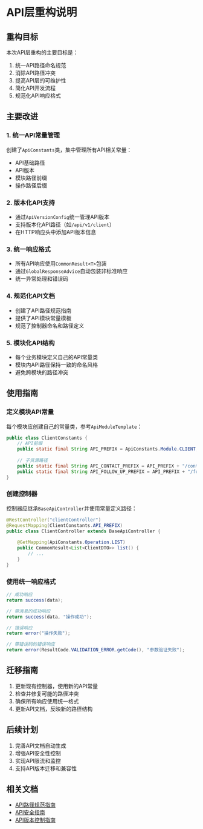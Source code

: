 # API层重构说明

## 重构目标

本次API层重构的主要目标是：

1. 统一API路径命名规范
2. 消除API路径冲突
3. 提高API层的可维护性
4. 简化API开发流程
5. 规范化API响应格式

## 主要改进

### 1. 统一API常量管理

创建了`ApiConstants`类，集中管理所有API相关常量：

- API基础路径
- API版本
- 模块路径前缀
- 操作路径后缀

### 2. 版本化API支持

- 通过`ApiVersionConfig`统一管理API版本
- 支持版本化API路径（如`/api/v1/client`）
- 在HTTP响应头中添加API版本信息

### 3. 统一响应格式

- 所有API响应使用`CommonResult<T>`包装
- 通过`GlobalResponseAdvice`自动包装非标准响应
- 统一异常处理和错误码

### 4. 规范化API文档

- 创建了API路径规范指南
- 提供了API模块常量模板
- 规范了控制器命名和路径定义

### 5. 模块化API结构

- 每个业务模块定义自己的API常量类
- 模块内API路径保持一致的命名风格
- 避免跨模块的路径冲突

## 使用指南

### 定义模块API常量

每个模块应创建自己的常量类，参考`ApiModuleTemplate`：

```java
public class ClientConstants {
    // API前缀
    public static final String API_PREFIX = ApiConstants.Module.CLIENT;
    
    // 子资源路径
    public static final String API_CONTACT_PREFIX = API_PREFIX + "/contact";
    public static final String API_FOLLOW_UP_PREFIX = API_PREFIX + "/follow-up";
}
```

### 创建控制器

控制器应继承`BaseApiController`并使用常量定义路径：

```java
@RestController("clientController")
@RequestMapping(ClientConstants.API_PREFIX)
public class ClientController extends BaseApiController {
    
    @GetMapping(ApiConstants.Operation.LIST)
    public CommonResult<List<ClientDTO>> list() {
        // ...
    }
}
```

### 使用统一响应格式

```java
// 成功响应
return success(data);

// 带消息的成功响应
return success(data, "操作成功");

// 错误响应
return error("操作失败");

// 带错误码的错误响应
return error(ResultCode.VALIDATION_ERROR.getCode(), "参数验证失败");
```

## 迁移指南

1. 更新现有控制器，使用新的API常量
2. 检查并修复可能的路径冲突
3. 确保所有响应使用统一格式
4. 更新API文档，反映新的路径结构

## 后续计划

1. 完善API文档自动生成
2. 增强API安全性控制
3. 实现API限流和监控
4. 支持API版本迁移和兼容性

## 相关文档

- [API路径规范指南](./API_PATH_GUIDE.md)
- [API安全指南](./API_SECURITY_GUIDE.md)
- [API版本控制指南](./API_VERSIONING_GUIDE.md) 